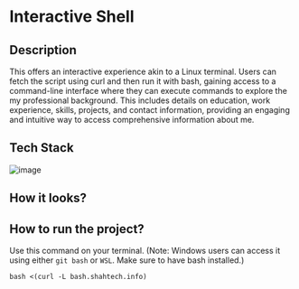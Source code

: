 # Interactive Shell

## Description

This offers an interactive experience akin to a Linux terminal. Users can fetch the script using curl and then run it with bash, gaining access to a command-line interface where they can execute commands to explore the my professional background. This includes details on education, work experience, skills, projects, and contact information, providing an engaging and intuitive way to access comprehensive information about me.

## Tech Stack

![image](https://skillicons.dev/icons?i=bash)

## How it looks?

## How to run the project?

Use this command on your terminal. (Note: Windows users can access it using either `git bash` or `WSL`. Make sure to have bash installed.)

```linux
bash <(curl -L bash.shahtech.info)
```

